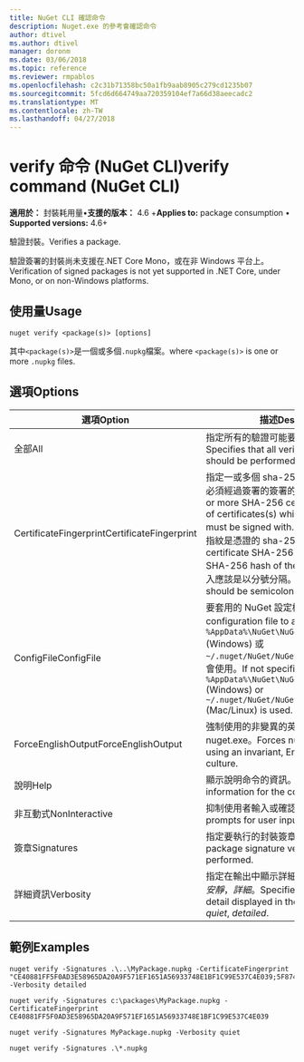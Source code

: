 ```yaml
---
title: NuGet CLI 確認命令
description: Nuget.exe 的參考會確認命令
author: dtivel
ms.author: dtivel
manager: doronm
ms.date: 03/06/2018
ms.topic: reference
ms.reviewer: rmpablos
ms.openlocfilehash: c2c31b71358bc50a1fb9aab8905c279cd1235b07
ms.sourcegitcommit: 5fcd6d664749aa720359104ef7a66d38aeecadc2
ms.translationtype: MT
ms.contentlocale: zh-TW
ms.lasthandoff: 04/27/2018
---
```

# <a name="verify-command-nuget-cli"></a><span data-ttu-id="e132f-103">verify 命令 (NuGet CLI)</span><span class="sxs-lookup"><span data-stu-id="e132f-103">verify command (NuGet CLI)</span></span>

<span data-ttu-id="e132f-104">**適用於：** 封裝耗用量&bullet;**支援的版本：** 4.6 +</span><span class="sxs-lookup"><span data-stu-id="e132f-104">**Applies to:** package consumption &bullet; **Supported versions:** 4.6+</span></span>

<span data-ttu-id="e132f-105">驗證封裝。</span><span class="sxs-lookup"><span data-stu-id="e132f-105">Verifies a package.</span></span>

<span data-ttu-id="e132f-106">驗證簽署的封裝尚未支援在.NET Core Mono，或在非 Windows 平台上。</span><span class="sxs-lookup"><span data-stu-id="e132f-106">Verification of signed packages is not yet supported in .NET Core, under Mono, or on non-Windows platforms.</span></span>

## <a name="usage"></a><span data-ttu-id="e132f-107">使用量</span><span class="sxs-lookup"><span data-stu-id="e132f-107">Usage</span></span>

```cli
nuget verify <package(s)> [options]
```

<span data-ttu-id="e132f-108">其中`<package(s)>`是一個或多個`.nupkg`檔案。</span><span class="sxs-lookup"><span data-stu-id="e132f-108">where `<package(s)>` is one or more `.nupkg` files.</span></span>

## <a name="options"></a><span data-ttu-id="e132f-109">選項</span><span class="sxs-lookup"><span data-stu-id="e132f-109">Options</span></span>

| <span data-ttu-id="e132f-110">選項</span><span class="sxs-lookup"><span data-stu-id="e132f-110">Option</span></span> | <span data-ttu-id="e132f-111">描述</span><span class="sxs-lookup"><span data-stu-id="e132f-111">Description</span></span> |
| --- | --- |
| <span data-ttu-id="e132f-112">全部</span><span class="sxs-lookup"><span data-stu-id="e132f-112">All</span></span> | <span data-ttu-id="e132f-113">指定所有的驗證可能要執行的封裝上。</span><span class="sxs-lookup"><span data-stu-id="e132f-113">Specifies that all verifications possible should be performed on the package(s).</span></span> |
| <span data-ttu-id="e132f-114">CertificateFingerprint</span><span class="sxs-lookup"><span data-stu-id="e132f-114">CertificateFingerprint</span></span> | <span data-ttu-id="e132f-115">指定一或多個 sha-256 憑證指紋的憑證 (s) 必須經過簽署的簽署的封裝。</span><span class="sxs-lookup"><span data-stu-id="e132f-115">Specifies one or more SHA-256 certificate fingerprints of certificates(s) which signed packages must be signed with.</span></span> <span data-ttu-id="e132f-116">使用 sha-256 憑證指紋是憑證的 sha-256 雜湊。</span><span class="sxs-lookup"><span data-stu-id="e132f-116">A certificate SHA-256 fingerprint is a SHA-256 hash of the certificate.</span></span> <span data-ttu-id="e132f-117">多個輸入應該是以分號分隔。</span><span class="sxs-lookup"><span data-stu-id="e132f-117">Multiple inputs should be semicolon separated.</span></span> |
| <span data-ttu-id="e132f-118">ConfigFile</span><span class="sxs-lookup"><span data-stu-id="e132f-118">ConfigFile</span></span> | <span data-ttu-id="e132f-119">要套用的 NuGet 設定檔案。</span><span class="sxs-lookup"><span data-stu-id="e132f-119">The NuGet configuration file to apply.</span></span> <span data-ttu-id="e132f-120">如果未指定， `%AppData%\NuGet\NuGet.Config` (Windows) 或`~/.nuget/NuGet/NuGet.Config`(Mac/Linux) 會使用。</span><span class="sxs-lookup"><span data-stu-id="e132f-120">If not specified, `%AppData%\NuGet\NuGet.Config` (Windows) or `~/.nuget/NuGet/NuGet.Config` (Mac/Linux) is used.</span></span>|
| <span data-ttu-id="e132f-121">ForceEnglishOutput</span><span class="sxs-lookup"><span data-stu-id="e132f-121">ForceEnglishOutput</span></span> | <span data-ttu-id="e132f-122">強制使用的非變異的英文文化特性來執行 nuget.exe。</span><span class="sxs-lookup"><span data-stu-id="e132f-122">Forces nuget.exe to run using an invariant, English-based culture.</span></span> |
| <span data-ttu-id="e132f-123">說明</span><span class="sxs-lookup"><span data-stu-id="e132f-123">Help</span></span> | <span data-ttu-id="e132f-124">顯示說明命令的資訊。</span><span class="sxs-lookup"><span data-stu-id="e132f-124">Displays help information for the command.</span></span> |
| <span data-ttu-id="e132f-125">非互動式</span><span class="sxs-lookup"><span data-stu-id="e132f-125">NonInteractive</span></span> | <span data-ttu-id="e132f-126">抑制使用者輸入或確認提示。</span><span class="sxs-lookup"><span data-stu-id="e132f-126">Suppresses prompts for user input or confirmations.</span></span> |
| <span data-ttu-id="e132f-127">簽章</span><span class="sxs-lookup"><span data-stu-id="e132f-127">Signatures</span></span> | <span data-ttu-id="e132f-128">指定要執行的封裝簽章驗證。</span><span class="sxs-lookup"><span data-stu-id="e132f-128">Specifies that package signature verification should be performed.</span></span> |
| <span data-ttu-id="e132f-129">詳細資訊</span><span class="sxs-lookup"><span data-stu-id="e132f-129">Verbosity</span></span> | <span data-ttu-id="e132f-130">指定在輸出中顯示詳細資料的數量：*正常*，*安靜*，*詳細*。</span><span class="sxs-lookup"><span data-stu-id="e132f-130">Specifies the amount of detail displayed in the output: *normal*, *quiet*, *detailed*.</span></span> |

## <a name="examples"></a><span data-ttu-id="e132f-131">範例</span><span class="sxs-lookup"><span data-stu-id="e132f-131">Examples</span></span>

```cli
nuget verify -Signatures .\..\MyPackage.nupkg -CertificateFingerprint "CE40881FF5F0AD3E58965DA20A9F571EF1651A56933748E1BF1C99E537C4E039;5F874AAF47BCB268A19357364E7FBB09D6BF9E8A93E1229909AC5CAC865802E2" -Verbosity detailed

nuget verify -Signatures c:\packages\MyPackage.nupkg -CertificateFingerprint CE40881FF5F0AD3E58965DA20A9F571EF1651A56933748E1BF1C99E537C4E039

nuget verify -Signatures MyPackage.nupkg -Verbosity quiet

nuget verify -Signatures .\*.nupkg
```